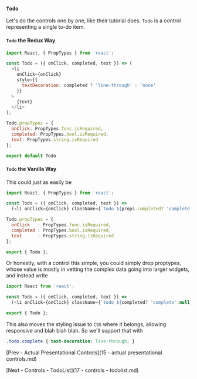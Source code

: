 ### `Todo`
Let's do the controls one by one, like their tutorial does.  `Todo` is a control representing a single to-do item.

#### `Todo` the Redux Way

```javascript
import React, { PropTypes } from 'react';

const Todo = ({ onClick, completed, text }) => (
  <li
    onClick={onClick}
    style={{
      textDecoration: completed ? 'line-through' : 'none'
    }}
  >
    {text}
  </li>
);

Todo.propTypes = {
  onClick: PropTypes.func.isRequired,
  completed: PropTypes.bool.isRequired,
  text: PropTypes.string.isRequired
};

export default Todo
```

#### `Todo` the Vanilla Way

This could just as easily be

```javascript
import React, { PropTypes } from 'react';

const Todo = ({ onClick, completed, text }) =>
  (<li onClick={onClick} className={`todo ${props.completed? 'complete':null}`}>{text}</li>);

Todo.propTypes = {
  onClick   : PropTypes.func.isRequired,
  completed : PropTypes.bool.isRequired,
  text      : PropTypes.string.isRequired
};

export { Todo };
```

Or honestly, with a control this simple, you could simply drop proptypes, whose value is mostly in vetting the complex data going into larger widgets, and instead write

```javascript
import React from 'react';

const Todo = ({ onClick, completed, text }) =>
  (<li onClick={onClick} className={`todo ${completed? 'complete':null}`}>{text}</li>);

export { Todo };
```

This also moves the styling issue to `CSS` where it belongs, allowing responsive and blah blah blah.  So we'll support that with

```css
.todo.complete { text-decoration: line-through; }
```

[Prev - Actual Presentational Controls](15 - actual presentational controls.md)

[Next - Controls - TodoList](17 - controls - todolist.md)
